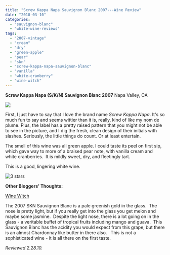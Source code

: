 ```yaml
---
title: "Screw Kappa Napa Sauvignon Blanc 2007---Wine Review"
date: "2010-03-10"
categories:
  - "sauvignon-blanc"
  - "white-wine-reviews"
tags:
  - "2007-vintage"
  - "cream"
  - "dry"
  - "green-apple"
  - "pear"
  - "skn"
  - "screw-kappa-napa-sauvignon-blanc"
  - "vanilla"
  - "white-cranberry"
  - "wine-witch"
---
```


**Screw Kappa Napa (S/K/N) Sauvignon Blanc 2007** Napa Valley, CA

![](http://www.rebeccagomezfarrell.com/gourmez/photos/screwkappanappa.jpg)

First, I just have to say that I love the brand name _Screw Kappa Napa_. It's so much fun to say and seems wittier than it is, really, kind of like my nom de plume. Plus, the label has a pretty raised pattern that you might not be able to see in the picture, and I dig the fresh, clean design of their initials with slashes. Seriously, the little things do count. Or at least entertain.

The smell of this wine was all green apple. I could taste its peel on first sip, which gave way to more of a braised pear note, with vanilla cream and white cranberries.  It is mildly sweet, dry, and fleetingly tart.

This is a good, lingering white wine.




<div class="caption">

![3 stars](http://s3.amazonaws.com/thegourmez-wpmedia/2009/02/rating_avocado1.gif "rating_avocado1")</div>


**Other Bloggers' Thoughts:**

[Wine Witch](http://winewitch.net/wine-reviews/skn-sauvignon-blanc-2007-california-10-15/)

The 2007 SKN Sauvignon Blanc is a pale greenish gold in the glass.  The nose is pretty light, but if you really get into the glass you get melon and maybe some jasmine.  Despite the light nose, there is a lot going on in the glass - a veritable buffet of tropical fruits including mango and guava.  This Sauvignon Blanc has the acidity you would expect from this grape, but there is an almost Chardonnay like butter in there also.   This is not a sophisticated wine - it is all there on the first taste.

_Reviewed 2.28.10._
